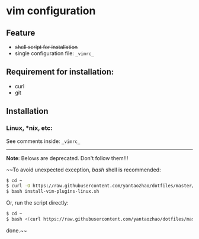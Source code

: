# vim configuration

## Feature
- ~~shell script for installation~~
- single configuration file: `_vimrc_`

## Requirement for installation:
- curl
- git


## Installation
### Linux, \*nix, etc:

See comments inside: `_vimrc_`


------

**Note**: Belows are deprecated. Don't follow them!!!

~~To avoid unexpected exception, *bash* shell is recommended:
```sh
$ cd ~
$ curl -O https://raw.githubusercontent.com/yantaozhao/dotfiles/master/vim/install-vim-plugins-linux.sh
$ bash install-vim-plugins-linux.sh
```
Or, run the script directly:
```sh
$ cd ~
$ bash <(curl https://raw.githubusercontent.com/yantaozhao/dotfiles/master/vim/install-vim-plugins-linux.sh)
```
done.~~

